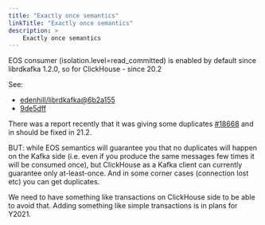 ```yaml
---
title: "Exactly once semantics"
linkTitle: "Exactly once semantics"
description: >
    Exactly once semantics
---
```


EOS consumer \(isolation.level=read\_committed\) is enabled by default since librdkafka 1.2.0, so for ClickHouse - since 20.2

See:

* [edenhill/librdkafka@6b2a155](https://github.com/edenhill/librdkafka/commit/6b2a1552ac2a4ea09d915015183f268dd2df96e6)
* [9de5dff](https://github.com/ClickHouse/ClickHouse/commit/9de5dffb5c97eb93545ae25eaf87ec195a590148)

There was a report recently that it was giving some duplicates [\#18668](https://github.com/ClickHouse/ClickHouse/issues/18668) and in should be fixed in 21.2.

BUT: while EOS semantics will guarantee you that no duplicates will happen on the Kafka side \(i.e. even if you produce the same messages few times it will be consumed once\), but ClickHouse as a Kafka client can currently guarantee only at-least-once. And in some corner cases \(connection lost etc\) you can get duplicates.

We need to have something like transactions on ClickHouse side to be able to avoid that. Adding something like simple transactions is in plans for Y2021.



